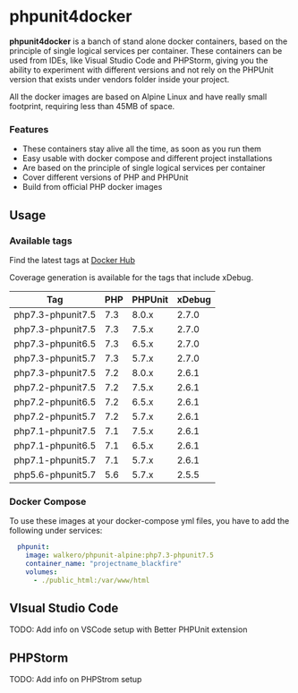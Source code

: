 # phpunit4docker
**phpunit4docker** is a banch of stand alone docker containers, based on the principle of single logical services per container. These containers can be used from IDEs, like Visual Studio Code and PHPStorm, giving you the ability to experiment with different versions and not rely on the PHPUnit version that exists under vendors folder inside your project.

All the docker images are based on Alpine Linux and have really small footprint, requiring less than 45MB of space.

### Features
- These containers stay alive all the time, as soon as you run them
- Easy usable with docker compose and different project installations
- Are based on the principle of single logical services per container
- Cover different versions of PHP and PHPUnit
- Build from official PHP docker images


## Usage
### Available tags

Find the latest tags at [Docker Hub](https://hub.docker.com/r/walkero/phpunit-alpine/tags)

Coverage generation is available for the tags that include xDebug.

| Tag                  | PHP    | PHPUnit  | xDebug   |
| -------------------- | ------ | -------- | -------- | 
| php7.3-phpunit7.5    | 7.3    | 8.0.x    | 2.7.0    |
| php7.3-phpunit7.5    | 7.3    | 7.5.x    | 2.7.0    |
| php7.3-phpunit6.5    | 7.3    | 6.5.x    | 2.7.0    |
| php7.3-phpunit5.7    | 7.3    | 5.7.x    | 2.7.0    |
| php7.3-phpunit7.5    | 7.2    | 8.0.x    | 2.6.1    |
| php7.2-phpunit7.5    | 7.2    | 7.5.x    | 2.6.1    |
| php7.2-phpunit6.5    | 7.2    | 6.5.x    | 2.6.1    |
| php7.2-phpunit5.7    | 7.2    | 5.7.x    | 2.6.1    |
| php7.1-phpunit7.5    | 7.1    | 7.5.x    | 2.6.1    |
| php7.1-phpunit6.5    | 7.1    | 6.5.x    | 2.6.1    |
| php7.1-phpunit5.7    | 7.1    | 5.7.x    | 2.6.1    |
| php5.6-phpunit5.7    | 5.6    | 5.7.x    | 2.5.5    |

### Docker Compose
To use these images at your docker-compose yml files, you have to add the following under services:
```yaml
  phpunit:
    image: walkero/phpunit-alpine:php7.3-phpunit7.5
    container_name: "projectname_blackfire"
    volumes:
      - ./public_html:/var/www/html 
```

## VIsual Studio Code

TODO: Add info on VSCode setup with Better PHPUnit extension

## PHPStorm

TODO: Add info on PHPStrom setup

